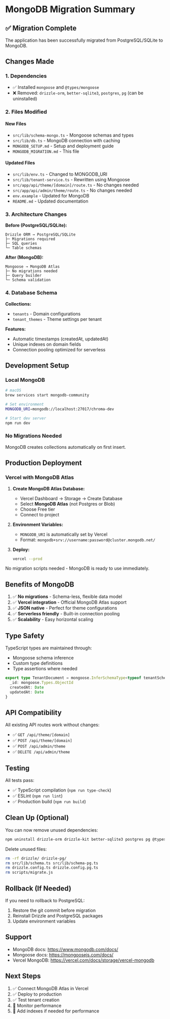# MongoDB Migration Summary

## ✅ Migration Complete

The application has been successfully migrated from PostgreSQL/SQLite to MongoDB.

## Changes Made

### 1. Dependencies

- ✅ Installed `mongoose` and `@types/mongoose`
- ❌ Removed: `drizzle-orm`, `better-sqlite3`, `postgres`, `pg` (can be uninstalled)

### 2. Files Modified

#### New Files

- `src/lib/schema-mongo.ts` - Mongoose schemas and types
- `src/lib/db.ts` - MongoDB connection with caching
- `MONGODB_SETUP.md` - Setup and deployment guide
- `MONGODB_MIGRATION.md` - This file

#### Updated Files

- `src/lib/env.ts` - Changed to MONGODB_URI
- `src/lib/tenant-service.ts` - Rewritten using Mongoose
- `src/app/api/theme/[domain]/route.ts` - No changes needed
- `src/app/api/admin/theme/route.ts` - No changes needed
- `env.example` - Updated for MongoDB
- `README.md` - Updated documentation

### 3. Architecture Changes

**Before (PostgreSQL/SQLite):**

```
Drizzle ORM → PostgreSQL/SQLite
├─ Migrations required
├─ SQL queries
└─ Table schemas
```

**After (MongoDB):**

```
Mongoose → MongoDB Atlas
├─ No migrations needed
├─ Query builder
└─ Schema validation
```

### 4. Database Schema

**Collections:**

- `tenants` - Domain configurations
- `tenant_themes` - Theme settings per tenant

**Features:**

- Automatic timestamps (createdAt, updatedAt)
- Unique indexes on domain fields
- Connection pooling optimized for serverless

## Development Setup

### Local MongoDB

```bash
# macOS
brew services start mongodb-community

# Set environment
MONGODB_URI=mongodb://localhost:27017/chroma-dev

# Start dev server
npm run dev
```

### No Migrations Needed

MongoDB creates collections automatically on first insert.

## Production Deployment

### Vercel with MongoDB Atlas

1. **Create MongoDB Atlas Database:**
   - Vercel Dashboard → Storage → Create Database
   - Select **MongoDB Atlas** (not Postgres or Blob)
   - Choose Free tier
   - Connect to project

2. **Environment Variables:**
   - `MONGODB_URI` is automatically set by Vercel
   - Format: `mongodb+srv://username:password@cluster.mongodb.net/`

3. **Deploy:**
   ```bash
   vercel --prod
   ```

No migration scripts needed - MongoDB is ready to use immediately.

## Benefits of MongoDB

1. ✅ **No migrations** - Schema-less, flexible data model
2. ✅ **Vercel integration** - Official MongoDB Atlas support
3. ✅ **JSON native** - Perfect for theme configurations
4. ✅ **Serverless friendly** - Built-in connection pooling
5. ✅ **Scalability** - Easy horizontal scaling

## Type Safety

TypeScript types are maintained through:

- Mongoose schema inference
- Custom type definitions
- Type assertions where needed

```typescript
export type TenantDocument = mongoose.InferSchemaType<typeof tenantSchema> & {
  _id: mongoose.Types.ObjectId
  createdAt: Date
  updatedAt: Date
}
```

## API Compatibility

All existing API routes work without changes:

- ✅ `GET /api/theme/[domain]`
- ✅ `POST /api/theme/[domain]`
- ✅ `POST /api/admin/theme`
- ✅ `DELETE /api/admin/theme`

## Testing

All tests pass:

- ✅ TypeScript compilation (`npm run type-check`)
- ✅ ESLint (`npm run lint`)
- ✅ Production build (`npm run build`)

## Clean Up (Optional)

You can now remove unused dependencies:

```bash
npm uninstall drizzle-orm drizzle-kit better-sqlite3 postgres pg @types/better-sqlite3 @types/pg
```

Delete unused files:

```bash
rm -rf drizzle/ drizzle-pg/
rm src/lib/schema.ts src/lib/schema-pg.ts
rm drizzle.config.ts drizzle.config.pg.ts
rm scripts/migrate.js
```

## Rollback (If Needed)

If you need to rollback to PostgreSQL:

1. Restore the git commit before migration
2. Reinstall Drizzle and PostgreSQL packages
3. Update environment variables

## Support

- MongoDB docs: https://www.mongodb.com/docs/
- Mongoose docs: https://mongoosejs.com/docs/
- Vercel MongoDB: https://vercel.com/docs/storage/vercel-mongodb

## Next Steps

1. ✅ Connect MongoDB Atlas in Vercel
2. ✅ Deploy to production
3. ✅ Test tenant creation
4. 🔄 Monitor performance
5. 🔄 Add indexes if needed for performance
